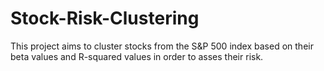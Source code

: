 # Stock-Risk-Clustering
This project aims to cluster stocks from the S&amp;P 500 index based on their beta values and R-squared values in order to asses their risk.
